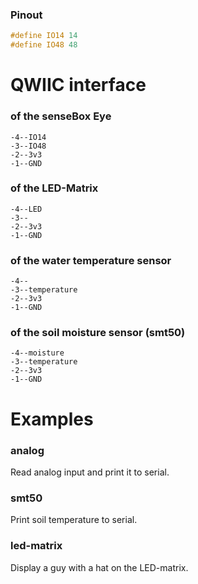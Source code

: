 ### Pinout
```cpp
#define IO14 14
#define IO48 48
```

# QWIIC interface
### of the senseBox Eye
```
-4--IO14
-3--IO48
-2--3v3
-1--GND
```

### of the LED-Matrix
```
-4--LED
-3--
-2--3v3
-1--GND
```

### of the water temperature sensor
```
-4--
-3--temperature
-2--3v3
-1--GND
```

### of the soil moisture sensor (smt50)
```
-4--moisture
-3--temperature
-2--3v3
-1--GND
```

# Examples
### analog
Read analog input and print it to serial.

### smt50
Print soil temperature to serial.

### led-matrix
Display a guy with a hat on the LED-matrix.